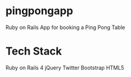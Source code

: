 # pingpongapp
Ruby on Rails App for booking a Ping Pong Table

# Tech Stack
Ruby on Rails 4
jQuery
Twitter Bootstrap
HTML5